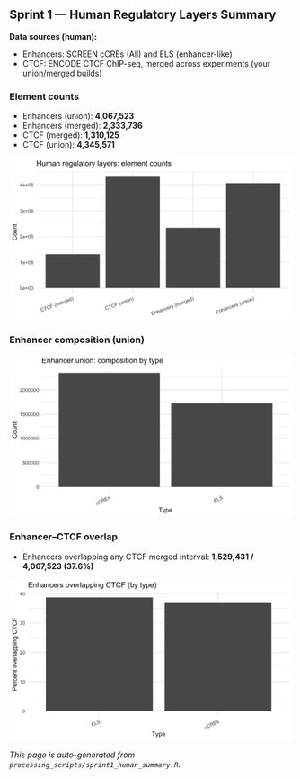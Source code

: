 ## Sprint 1 — Human Regulatory Layers Summary

**Data sources (human):**
- Enhancers: SCREEN cCREs (All) and ELS (enhancer-like)
- CTCF: ENCODE CTCF ChIP-seq, merged across experiments (your union/merged builds)

### Element counts
- Enhancers (union): **4,067,523**
- Enhancers (merged): **2,333,736**
- CTCF (merged): **1,310,125**
- CTCF (union): **4,345,571**


![Counts](figs/human_counts.png)

### Enhancer composition (union)
![Enhancer types](figs/human_enhancer_type_composition.png)


### Enhancer–CTCF overlap
- Enhancers overlapping any CTCF merged interval: **1,529,431 / 4,067,523 (37.6%)**

![Overlap by type](figs/human_enhancers_overlap_by_type.png)


_This page is auto-generated from `processing_scripts/sprint1_human_summary.R`._
